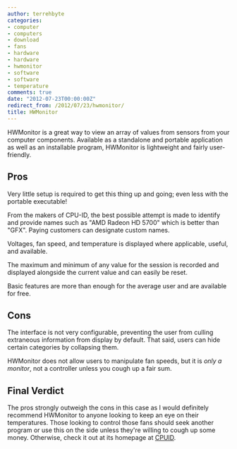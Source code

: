 ```yaml
---
author: terrehbyte
categories:
- computer
- computers
- download
- fans
- hardware
- hardware
- hwmonitor
- software
- software
- temperature
comments: true
date: "2012-07-23T00:00:00Z"
redirect_from: /2012/07/23/hwmonitor/
title: HWMonitor
---
```


HWMonitor is a great way to view an array of values from sensors from your
computer components. Available as a standalone and portable application as well
as an installable program, HWMonitor is lightweight and fairly user-friendly.  

## Pros

Very little setup is required to get this thing up and going; even less with the
portable executable!  

From the makers of CPU-ID, the best possible attempt is made to identify and
provide names such as "AMD Radeon HD 5700" which is better than "GFX". Paying
customers can designate custom names.  

Voltages, fan speed, and temperature is displayed where applicable, useful, and
available.  

The maximum and minimum of any value for the session is recorded and displayed
alongside the current value and can easily be reset.  

Basic features are more than enough for the average user and are available for
free.  

## Cons

The interface is not very configurable, preventing the user from culling
extraneous information from display by default. That said, users can hide
certain categories by collapsing them.  

HWMonitor does not allow users to manipulate fan speeds, but it is *only a
monitor*, not a controller unless you cough up a fair sum.  

## Final Verdict

The pros strongly outweigh the cons in this case as I would definitely recommend
HWMonitor to anyone looking to keep an eye on their temperatures. Those looking
to control those fans should seek another program or use this on the side unless
they're willing to cough up some money. Otherwise, check it out at its homepage
at [CPUID](http://www.cpuid.com/softwares/hwmonitor.html).  

